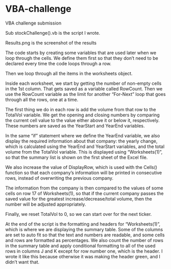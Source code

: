# VBA-challenge

VBA challenge submission

Sub stockChallenge().vb is the script I wrote.

Results.png is the screenshot of the results




The code starts by creating some variables that are used later when we loop through the cells. We define them first so that they don’t need to be declared every time the code loops through a row. 

Then we loop through all the items in the worksheets object. 

Inside each worksheet, we start by getting the number of non-empty cells in the 1st column. That gets saved as a variable called RowCount. Then we use the RowCount variable as the limit for another “For-Next” loop that goes through all the rows, one at a time. 

The first thing we do in each row is add the volume from that row to the TotalVol variable. We get the opening and closing numbers by comparing the current cell value to the value either above it or below it, respectively. These numbers are saved as the YearStart and YearEnd variables. 

In the same “if” statement where we define the YearEnd variable, we also display the required information about that company: the yearly change, which is calculated using the YearEnd and YearStart variables, and the total volume from the TotalVol variable. This is displayed using “Worksheets(1)”, so that the summary list is shown on the first sheet of the Excel file. 

We also increase the value of DisplayRow, which is used with the Cells() function so that each company’s information will be printed in consecutive rows, instead of overwriting the previous company. 

The information from the company is then compared to the values of some cells on row 17 of Worksheets(1), so that if the current company passes the saved value for the greatest increase/decrease/total volume, then the number will be adjusted appropriately. 

Finally, we reset TotalVol to 0, so we can start over for the next ticker. 

At the end of the script is the formatting and headers for “Worksheets(1)”, which is where we are displaying the summary table. Some of the columns are set to auto fit so that the text and numbers are readable, and some cells and rows are formatted as percentages. 
We also count the number of rows in the summary table and apply conditional formatting to all of the used rows in columns J and K except for row number one, which is the header. I wrote it like this because otherwise it was making the header green, and I didn’t want that. 
